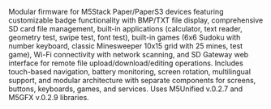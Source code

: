 Modular firmware for M5Stack Paper/PaperS3 devices featuring customizable badge functionality with BMP/TXT file display, comprehensive SD card file management, built-in applications (calculator, text reader, geometry test, swipe test, font test), built-in games (6x6 Sudoku with number keyboard, classic Minesweeper 10x15 grid with 25 mines, test game), Wi-Fi connectivity with network scanning, and SD Gateway web interface for remote file upload/download/editing operations. Includes touch-based navigation, battery monitoring, screen rotation, multilingual support, and modular architecture with separate components for screens, buttons, keyboards, games, and services. Uses M5Unified v.0.2.7 and M5GFX v.0.2.9 libraries.
